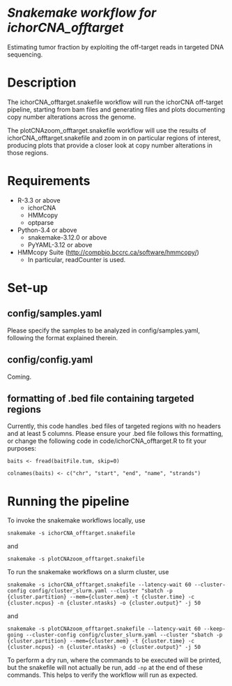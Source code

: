 # *Snakemake workflow for ichorCNA_offtarget*
Estimating tumor fraction by exploiting the off-target reads in targeted DNA sequencing.

# Description
The ichorCNA_offtarget.snakefile workflow will run the ichorCNA off-target pipeline, starting from bam files and generating files and plots documenting copy number alterations across the genome.

The plotCNAzoom_offtarget.snakefile workflow will use the results of ichorCNA_offtarget.snakefile and zoom in on particular regions of interest, producing plots that provide a closer look at copy number alterations in those regions.

# Requirements
* R-3.3 or above
  * ichorCNA
  * HMMcopy
  * optparse
* Python-3.4 or above
  * snakemake-3.12.0 or above
  * PyYAML-3.12 or above
* HMMcopy Suite (http://compbio.bccrc.ca/software/hmmcopy/)
  * In particular, readCounter is used.
 
# Set-up
## config/samples.yaml
Please specify the samples to be analyzed in config/samples.yaml, following the format explained therein.
 
## config/config.yaml
Coming.

## formatting of .bed file containing targeted regions
Currently, this code handles .bed files of targeted regions with no headers and at least 5 columns.  Please ensure your .bed file follows this formatting, or change the following code in code/ichorCNA_offtarget.R to fit your purposes:

`baits <- fread(baitFile.tum, skip=0)`

`colnames(baits) <- c("chr", "start", "end", "name", "strands")`
 
# Running the pipeline
To invoke the snakemake workflows locally, use

`snakemake -s ichorCNA_offtarget.snakefile`

and

`snakemake -s plotCNAzoom_offtarget.snakefile`

To run the snakemake workflows on a slurm cluster, use

`snakemake -s ichorCNA_offtarget.snakefile --latency-wait 60 --cluster-config config/cluster_slurm.yaml --cluster "sbatch -p {cluster.partition} --mem={cluster.mem} -t {cluster.time} -c {cluster.ncpus} -n {cluster.ntasks} -o {cluster.output}" -j 50`

and

`snakemake -s plotCNAzoom_offtarget.snakefile --latency-wait 60 --keep-going --cluster-config config/cluster_slurm.yaml --cluster "sbatch -p {cluster.partition} --mem={cluster.mem} -t {cluster.time} -c {cluster.ncpus} -n {cluster.ntasks} -o {cluster.output}" -j 50`

To perform a dry run, where the commands to be executed will be printed, but the snakefile will not actually be run, add `-np` at the end of these commands.  This helps to verify the workflow will run as expected.
